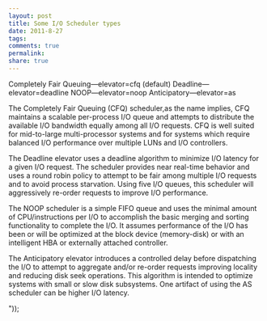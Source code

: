 ```yaml
---
layout: post
title: Some I/O Scheduler types
date: 2011-8-27
tags: 
comments: true
permalink:
share: true
---
```


Completely Fair Queuing—elevator=cfq (default)
Deadline—elevator=deadline
NOOP—elevator=noop
Anticipatory—elevator=as

The Completely Fair Queuing (CFQ) scheduler,as the name implies, CFQ maintains a scalable per-process I/O queue and attempts to distribute the available I/O bandwidth equally among all I/O requests. CFQ is well suited for mid-to-large multi-processor systems and for systems which require balanced I/O performance over multiple LUNs and I/O controllers.

The Deadline elevator uses a deadline algorithm to minimize I/O latency for a given I/O request. The scheduler provides near real-time behavior and uses a round robin policy to attempt to be fair among multiple I/O requests and to avoid process starvation. Using five I/O queues, this scheduler will aggressively re-order requests to improve I/O performance.

The NOOP scheduler is a simple FIFO queue and uses the minimal amount of CPU/instructions per I/O to accomplish the basic merging and sorting functionality to complete the I/O. It assumes performance of the I/O has been or will be optimized at the block device (memory-disk) or with an intelligent HBA or externally attached controller.

The Anticipatory elevator introduces a controlled delay before dispatching the I/O to attempt to aggregate and/or re-order requests improving locality and reducing disk seek operations. This algorithm is intended to optimize systems with small or slow disk subsystems. One artifact of using the AS scheduler can be higher I/O latency.

"));